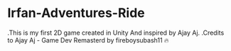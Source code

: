 # Irfan-Adventures-Ride
.This is my first 2D game created in Unity And inspired by Ajay Aj.
.Credits to Ajay Aj - Game Dev
Remasterd by fireboysubash11 🔥
